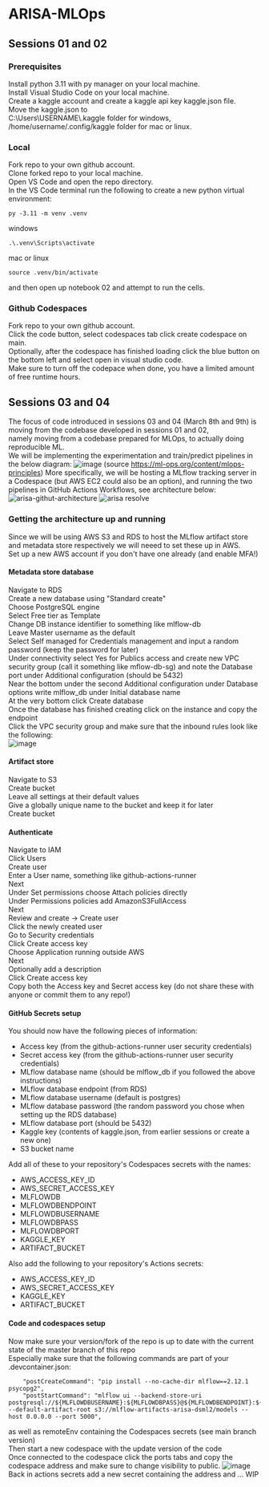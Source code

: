 # ARISA-MLOps
## Sessions 01 and 02
### Prerequisites  
Install python 3.11 with py manager on your local machine.  
Install Visual Studio Code on your local machine.  
Create a kaggle account and create a kaggle api key kaggle.json file.  
Move the kaggle.json to   
C:\Users\USERNAME\\.kaggle folder for windows,  
/home/username/.config/kaggle folder for mac or linux.  
### Local
Fork repo to your own github account.  
Clone forked repo to your local machine.  
Open VS Code and open the repo directory.  
In the VS Code terminal run the following to create a new python virtual environment:  
```
py -3.11 -m venv .venv
```
windows
```
.\.venv\Scripts\activate
```
mac or linux  
```
source .venv/bin/activate
```
and then open up notebook 02 and attempt to run the cells.  

### Github Codespaces  
Fork repo to your own github account.  
Click the code button, select codespaces tab click create codespace on main.  
Optionally, after the codespace has finished loading click the blue button on the bottom left and select open in visual studio code.  
Make sure to turn off the codepace when done, you have a limited amount of free runtime hours.  

## Sessions 03 and 04
The focus of code introduced in sessions 03 and 04 (March 8th and 9th) is moving from the codebase developed in sessions 01 and 02,  
namely moving from a codebase prepared for MLOps, to actually doing reproducible ML.  
We will be implementing the experimentation and train/predict pipelines in the below diagram:
![image](https://github.com/user-attachments/assets/f11539b6-9bcc-4a04-b89f-97e6e7383bf2)
(source https://ml-ops.org/content/mlops-principles)
More specifically, we will be hosting a MLflow tracking server in a Codespace (but AWS EC2 could also be an option),
and running the two pipelines in GitHub Actions Workflows, see architecture below:
![arisa-githut-architecture](https://github.com/user-attachments/assets/fb13f63b-e821-4b9b-869a-e3f2ea431a9b)
![arisa resolve](https://github.com/user-attachments/assets/76eedd72-0326-4d80-879c-9f6761349032)
### Getting the architecture up and running
Since we will be using AWS S3 and RDS to host the MLflow artifact store and metadata store respectively we will neeed to set these up in AWS.  
Set up a new AWS account if you don't have one already (and enable MFA!)
#### Metadata store database
Navigate to RDS  
Create a new database using "Standard create"  
Choose PostgreSQL engine  
Select Free tier as Template  
Change DB instance identifier to something like mlflow-db  
Leave Master username as the default  
Select Self managed for Credentials management and input a random password (keep the password for later)  
Under connectivity select Yes for Publics access and create new VPC security group (call it something like mflow-db-sg) and note the Database port under Additional configuration (should be 5432)  
Near the bottom under the second Additional configuration under Database options write mlflow_db under Initial database name  
At the very bottom click Create database  
Once the database has finished creating click on the instance and copy the endpoint  
Click the VPC security group and make sure that the inbound rules look like the following:  
![image](https://github.com/user-attachments/assets/99978aa4-5f0b-49de-a453-f5626956b23d)  
#### Artifact store
Navigate to S3  
Create bucket  
Leave all settings at their default values  
Give a globally unique name to the bucket and keep it for later  
Create bucket  
#### Authenticate
Navigate to IAM  
Click Users  
Create user  
Enter a User name, something like github-actions-runner  
Next  
Under Set permissions choose Attach policies directly  
Under Permissions policies add AmazonS3FullAccess  
Next  
Review and create -> Create user  
Click the newly created user  
Go to Security credentials  
Click Create access key  
Choose Application running outside AWS  
Next  
Optionally add a description  
Click Create access key  
Copy both the Access key and Secret access key (do not share these with anyone or commit them to any repo!)  
#### GitHub Secrets setup
You should now have the following pieces of information:  
 * Access key (from the github-actions-runner user security credentials)  
 * Secret access key (from the github-actions-runner user security credentials)  
 * MLflow database name (should be mlflow_db if you followed the above instructions)  
 * MLflow database endpoint (from RDS)  
 * MLflow database username (default is postgres)  
 * MLflow database password (the random password you chose when setting up the RDS database)
 * MLflow database port (should be 5432)  
 * Kaggle key (contents of kaggle.json, from earlier sessions or create a new one)
 * S3 bucket name

Add all of these to your repository's Codespaces secrets with the names:  
 * AWS_ACCESS_KEY_ID
 * AWS_SECRET_ACCESS_KEY
 * MLFLOWDB
 * MLFLOWDBENDPOINT
 * MLFLOWDBUSERNAME
 * MLFLOWDBPASS
 * MLFLOWDBPORT
 * KAGGLE_KEY
 * ARTIFACT_BUCKET

Also add the following to your repository's Actions secrets:
 * AWS_ACCESS_KEY_ID
 * AWS_SECRET_ACCESS_KEY
 * KAGGLE_KEY
 * ARTIFACT_BUCKET

#### Code and codespaces setup 
Now make sure your version/fork of the repo is up to date with the current state of the master branch of this repo  
Especially make sure that the following commands are part of your .devcontainer.json:
```
	"postCreateCommand": "pip install --no-cache-dir mlflow==2.12.1 psycopg2",
	"postStartCommand": "mlflow ui --backend-store-uri postgresql://${MLFLOWDBUSERNAME}:${MLFLOWDBPASS}@${MLFLOWDBENDPOINT}:${MLFLOWDBPORT}/${MLFLOWDB} --default-artifact-root s3://mlflow-artifacts-arisa-dsml2/models --host 0.0.0.0 --port 5000",
```
as well as remoteEnv containing the Codespaces secrets (see main branch version)  
Then start a new codespace with the update version of the code  
Once connected to the codespace click the ports tabs and copy the codespace address and make sure to change visibility to public.
![image](https://github.com/user-attachments/assets/7aa26ee2-b5e2-4501-a7e8-bc0975fff330)
Back in actions secrets add a new secret containing the address and ...
WIP






